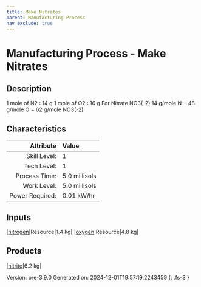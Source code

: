```yaml
---
title: Make Nitrates
parent: Manufacturing Process
nav_exclude: true
---
```

# Manufacturing Process - Make Nitrates

## Description
 &#10;&#9;&#9;&#9;1 mole of N2 : 14 g&#10;&#9;&#9;&#9;1 mole of O2 : 16 g&#10;&#9;&#9;&#9;For Nitrate NO3(-2) &#10;&#9;&#9;&#9;14 g/mole N + 48 g/mole O &#61; 62 g/mole NO3(-2) &#10;&#9;&#9;&#9;&#10;&#9;&#9;

## Characteristics

| Attribute      | Value |
|--------:|:------|
|Skill Level:|1|
|Tech Level:|1|
|Process Time:|5.0 millisols|
|Work Level:|5.0 millisols|
|Power Required:|0.01 kW/hr|

## Inputs

|[nitrogen](../resource/nitrogen.html)|Resource|1.4 kg|
|[oxygen](../resource/oxygen.html)|Resource|4.8 kg|

## Products

|[nitrite](../resource/nitrite.html)|6.2 kg|


Version: pre-3.9.0 Generated on: 2024-12-01T19:57:19.2243459
{: .fs-3 }

